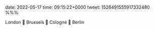date: 2022-05-17
time: 09:15:22+0000
tweet: 1526491555917332480
%%%

London 🚆 Brussels 🚆 Cologne 🚆 Berlin
